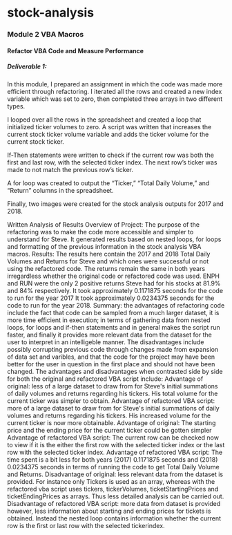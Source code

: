 # stock-analysis
### Module 2 VBA Macros
#### Refactor VBA Code and Measure Performance
##### Deliverable 1:
In this module, I prepared an assignment in which the code was made more efficient through refactoring. I iterated all the rows and created a new index variable which was set to zero, then completed three arrays in two different types. 

I looped over all the rows in the spreadsheet and created a loop that initialized ticker volumes to zero. A script was written that increases the current stock ticker volume variable and adds the ticker volume for the current stock ticker.

If-Then statements were written to check if the current row was both the first and last row, with the selected ticker index. The next row’s ticker was made to not match the previous row’s ticker. 

A for loop was created to output the “Ticker,” “Total Daily Volume,” and “Return” columns in the spreadsheet.

Finally, two images were created for the stock analysis outputs for 2017 and 2018.

Written Analysis of Results
Overview of Project:
The purpose of the refactoring was to make the code more accessible and simpler to understand for Steve. It generated results based on nested loops, for loops and formatting of the previous information in the stock analysis VBA macros.
Results:
The results here contain the 2017 and 2018 Total Daily Volumes and Returns for Steve and which ones were successful or not using the refactored code. 
The returns remain the same in both years irregardless whether the original code or refactored code was used.
ENPH and RUN were the only 2 positive returns Steve had for his stocks at 81.9% and 84% respectively. 
It took approximately 0.1171875 seconds for the code to run for the year 2017
It took approximately 0.0234375 seconds for the code to run for the year 2018. 
Summary: 
the advantages of refactoring code include the fact that code can be sampled from a much larger dataset, it is more time efficient in execution; in terms of gathering data from nested loops, for loops and if-then statements and in general makes the script run faster, and finally it provides more relevant data from the dataset for the user to interpret in an intelligeble manner. 
The disadvantages include possibly corrupting previous code through changes made from expansion of data set and varibles, and that the code for the project may have been better for the user in question in the first place and should not have been changed. 
The advantages and disadvantages when contrasted side by side for both the original and refactored VBA script include:
Advantage of original: less of a large dataset to draw from for Steve's initial summations of daily volumes and returns regarding his tickers. His total volume for the current ticker was simpler to obtain.
Advantage of refactored VBA script: more of a large dataset to draw from for Steve's initial summations of daily volumes and returns regarding his tickers. His increased volume for the current ticker is now more obtainable.
Advantage of original: The starting price and the ending price for the current ticker could be gotten simpler
Advantage of refactored VBA script: The current row can be checked now to view if it is the either the first row with the selected ticker index or the last row with the selected ticker index.
Advantage of refactored VBA script: The time spent is a bit less for both years (2017) 0.1171875 seconds and (2018) 0.0234375 seconds in terms of running the code to get Total Daily Volume and Returns.
Disadvantage of original: less relevant data from the dataset is provided. For instance only Tickers is used as an array, whereas with the refactored vba script uses tickers, tickerVolumes, ticketStartingPrices and ticketEndingPrices as arrays. Thus less detailed analysis can be carried out. 
Disadvantage of refactored VBA script: more data from dataset is provided however, less information about starting and ending prices for tickets is obtained. Instead the nested loop contains information whether the current row is the first or last row with the selected tickerindex. 
